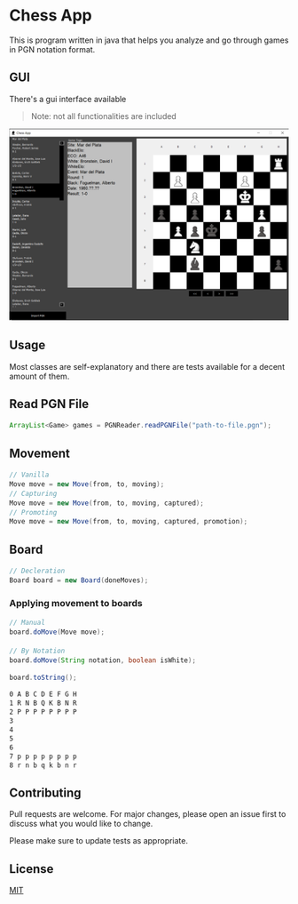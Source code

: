 # Chess App

This is program written in java that helps you analyze and go through games in PGN notation format.

## GUI

There's a gui interface available
> Note: not all functionalities are included

![GUI App](gui_preview.png "GUI App")

## Usage

Most classes are self-explanatory and there are tests available for a decent amount of them.

## Read PGN File
```java
ArrayList<Game> games = PGNReader.readPGNFile("path-to-file.pgn");
```
## Movement
```java
// Vanilla
Move move = new Move(from, to, moving);
// Capturing
Move move = new Move(from, to, moving, captured);
// Promoting
Move move = new Move(from, to, moving, captured, promotion);
```
## Board
```java
// Decleration
Board board = new Board(doneMoves);
```
### Applying movement to boards
```java
// Manual
board.doMove(Move move);

// By Notation
board.doMove(String notation, boolean isWhite);
```
```java
board.toString();
```
```
0 A B C D E F G H
1 R N B Q K B N R
2 P P P P P P P P
3                
4                
5                
6                
7 p p p p p p p p
8 r n b q k b n r
```


## Contributing
Pull requests are welcome. For major changes, please open an issue first to discuss what you would like to change.

Please make sure to update tests as appropriate.

## License
[MIT](LICENSE.md)